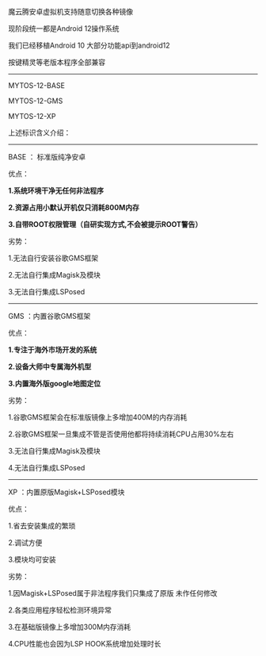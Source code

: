 魔云腾安卓虚拟机支持随意切换各种镜像

现阶段统一都是Android 12操作系统

我们已经移植Android 10 大部分功能api到android12

按键精灵等老版本程序全部兼容

------------------------------------------------------------

MYTOS-12-BASE

MYTOS-12-GMS

MYTOS-12-XP

上述标识含义介绍：

------------------------------------------------------------------

BASE ： 标准版纯净安卓

优点：

**1.系统环境干净无任何非法程序**

**2.资源占用小默认开机仅只消耗800M内存**

**3.自带ROOT权限管理（自研实现方式,不会被提示ROOT警告）**

劣势：

1.无法自行安装谷歌GMS框架

2.无法自行集成Magisk及模块

3.无法自行集成LSPosed

------------------------------------------------------------------

GMS ：内置谷歌GMS框架

优点：

**1.专注于海外市场开发的系统**

**2.设备大师中专属海外机型**

**3.内置海外版google地图定位**

劣势：

1.谷歌GMS框架会在标准版镜像上多增加400M的内存消耗

2.谷歌GMS框架一旦集成不管是否使用他都将持续消耗CPU占用30%左右

3.无法自行集成Magisk及模块

4.无法自行集成LSPosed

------------------------------------------------------------------

XP ：内置原版Magisk+LSPosed模块

优点：

1.省去安装集成的繁琐

2.调试方便

3.模块均可安装

劣势：

1.因Magisk+LSPosed属于非法程序我们只集成了原版 未作任何修改

2.各类应用程序轻松检测环境异常

3.在基础版镜像上多增加300M内存消耗

4.CPU性能也会因为LSP HOOK系统增加处理时长